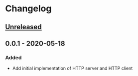 # Changelog

## [Unreleased]

## 0.0.1 - 2020-05-18

### Added

- Add initial implementation of HTTP server and HTTP client

[Unreleased]: https://github.com/simple-rpc/sdk-elixir/compare/v0.0.1...HEAD
